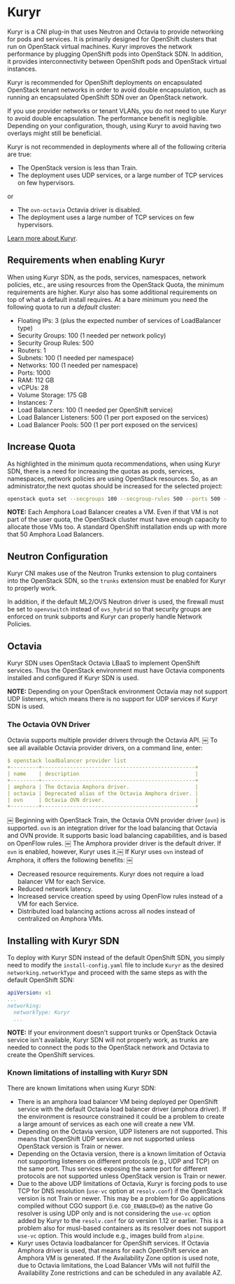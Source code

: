 # Kuryr

Kuryr is a CNI plug-in that uses Neutron and Octavia to provide networking for pods and services. It is primarily designed for OpenShift clusters that run on OpenStack virtual machines. Kuryr improves the network performance by plugging
OpenShift pods into OpenStack SDN. In addition, it provides interconnectivity between OpenShift pods and OpenStack virtual instances.

Kuryr is recommended for OpenShift deployments on encapsulated OpenStack tenant networks in order to avoid double encapsulation, such as running an encapsulated OpenShift SDN over an OpenStack network.

If you use provider networks or tenant VLANs, you do not need to use Kuryr to
avoid double encapsulation. The performance benefit is negligible. Depending on
your configuration, though, using Kuryr to avoid having two overlays might still
be beneficial.

Kuryr is not recommended in deployments where all of the following criteria are
true:

* The OpenStack version is less than Train.
* The deployment uses UDP services, or a large number of TCP services on few
  hypervisors.

or

* The `ovn-octavia` Octavia driver is disabled.
* The deployment uses a large number of TCP services on few hypervisors.

[Learn more about Kuryr](https://docs.openstack.org/kuryr-kubernetes/latest/).

## Requirements when enabling Kuryr

When using Kuryr SDN, as the pods, services, namespaces, network policies, etc., are using resources from the OpenStack Quota, the minimum requirements are higher. Kuryr also has some additional requirements on top of what a default install requires. At a bare minimum you need the following quota to run a *default* cluster:

* Floating IPs: 3 (plus the expected number of services of LoadBalancer type)
* Security Groups: 100 (1 needed per network policy)
* Security Group Rules: 500
* Routers: 1
* Subnets: 100 (1 needed per namespace)
* Networks: 100 (1 needed per namespace)
* Ports: 1000
* RAM: 112 GB
* vCPUs: 28
* Volume Storage: 175 GB
* Instances: 7
* Load Balancers: 100 (1 needed per OpenShift service)
* Load Balancer Listeners: 500 (1 per port exposed on the services)
* Load Balancer Pools: 500 (1 per port exposed on the services)

## Increase Quota

As highlighted in the minimum quota recommendations, when using Kuryr SDN, there is a need for increasing the quotas as pods, services, namespaces, network policies are using OpenStack resources. So, as an administrator,the next quotas should be increased for the selected project:

```sh
openstack quota set --secgroups 100 --secgroup-rules 500 --ports 500 --subnets 100 --networks 100 <project>
```

**NOTE:** Each Amphora Load Balancer creates a VM. Even if that VM is not part of the user quota, the OpenStack cluster must have enough capacity to allocate those VMs too. A standard OpenShift installation ends up with more that 50 Amphora Load Balancers.

## Neutron Configuration

Kuryr CNI makes use of the Neutron Trunks extension to plug containers into the OpenStack SDN, so the `trunks` extension must be enabled for Kuryr to properly work.

In addition, if the default ML2/OVS Neutron driver is used, the firewall must be set to `openvswitch` instead of `ovs_hybrid` so that security groups are enforced on trunk subports and Kuryr can properly handle Network Policies.

## Octavia

Kuryr SDN uses OpenStack Octavia LBaaS to implement OpenShift services. Thus the OpenStack environment must have Octavia components installed and configured if Kuryr SDN is used.

**NOTE:** Depending on your OpenStack environment Octavia may not support UDP listeners, which means there is no support for UDP services if Kuryr SDN is used.

### The Octavia OVN Driver

Octavia supports multiple provider drivers through the Octavia API.
￼
To see all available Octavia provider drivers, on a command line, enter:

```yaml
$ openstack loadbalancer provider list
+---------+-------------------------------------------------+
| name    | description                                     |
+---------+-------------------------------------------------+
| amphora | The Octavia Amphora driver.                     |
| octavia | Deprecated alias of the Octavia Amphora driver. |
| ovn     | Octavia OVN driver.                             |
+---------+-------------------------------------------------+
```
￼
Beginning with OpenStack Train, the Octavia OVN provider driver (`ovn`) is supported.
`ovn` is an integration driver for the load balancing that Octavia and OVN provide.
It supports basic load balancing capabilities, and is based on OpenFlow rules.
￼
The Amphora provider driver is the default driver. If `ovn` is enabled,
however, Kuryr uses it.￼
If Kuryr uses `ovn` instead of Amphora, it offers the following benefits:
￼
* Decreased resource requirements. Kuryr does not require a load balancer VM
for each Service.
* Reduced network latency.
* Increased service creation speed by using OpenFlow rules instead of a VM for
each Service.
* Distributed load balancing actions across all nodes instead of centralized on
Amphora VMs.

## Installing with Kuryr SDN

To deploy with Kuryr SDN instead of the default OpenShift SDN, you simply need to modify the `install-config.yaml` file to include `Kuryr` as the desired `networking.networkType` and proceed with the same steps as with the default OpenShift SDN:

```yaml
apiVersion: v1
...
networking:
  networkType: Kuryr
  ...
```

**NOTE:** If your environment doesn't support trunks or OpenStack Octavia service isn't available, Kuryr SDN will not properly work, as trunks are needed to connect the pods to the OpenStack network and Octavia to create the OpenShift services.

### Known limitations of installing with Kuryr SDN

There are known limitations when using Kuryr SDN:

* There is an amphora load balancer VM being deployed per OpenShift service with the default Octavia load balancer driver (amphora driver). If the environment is resource constrained it could be a problem to create a large amount of services as each one will create a new VM.
* Depending on the Octavia version, UDP listeners are not supported. This means that OpenShift UDP services are not supported unless OpenStack version is Train or newer.
* Depending on the Octavia version, there is a known limitation of Octavia not supporting listeners on different protocols (e.g., UDP and TCP) on the same port. Thus services exposing the same port for different protocols are not supported unless OpenStack version is Train or newer.
* Due to the above UDP limitations of Octavia, Kuryr is forcing pods to use TCP for DNS resolution (`use-vc` option at `resolv.conf`) if the OpenStack version is not Train or newer. This may be a problem for Go applications compiled without CGO support (i.e. `CGO_ENABLED=0`) as the native Go resolver is using UDP only and is not considering the `use-vc` option added by Kuryr to the `resolv.conf` for `GO` version 1.12 or earlier. This is a problem also for musl-based containers as its resolver does not support `use-vc` option. This would include e.g., images build from `alpine`.
* Kuryr uses Octavia loadbalancer for OpenShift services. If Octavia Amphora driver is used, that means for each OpenShift service an Amphora VM is generated. If the Availability Zone option is used note, due to Octavia limitations, the Load Balancer VMs will not fulfill the Availability Zone restrictions and can be scheduled in any available AZ.

